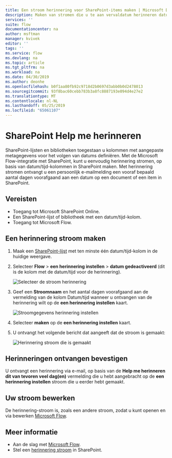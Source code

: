 ```yaml
---
title: Een stroom herinnering voor SharePoint-items maken | Microsoft Docs
description: Maken van stromen die u te aan vervaldatum herinneren datums voor SharePoint-items.
services: ''
suite: flow
documentationcenter: na
author: msftman
manager: kvivek
editor: ''
tags: ''
ms.service: flow
ms.devlang: na
ms.topic: article
ms.tgt_pltfrm: na
ms.workload: na
ms.date: 04/30/2019
ms.author: deonhe
ms.openlocfilehash: b0f1aa80fb92c9718d2b0697d3abb0b0d2478013
ms.sourcegitcommit: 93f8bac60cebb783b3a8fc8887193e094d4e27e2
ms.translationtype: MT
ms.contentlocale: nl-NL
ms.lasthandoff: 05/25/2019
ms.locfileid: "65061107"
---
```

# <a name="sharepoint-remind-me"></a>SharePoint Help me herinneren

SharePoint-lijsten en bibliotheken toegestaan u kolommen met aangepaste metagegevens voor het volgen van datums definiëren. Met de Microsoft Flow-integratie met SharePoint, kunt u eenvoudig herinnering stromen, op basis van datum/tijd-kolommen in SharePoint maken. Met herinnering stromen ontvangt u een persoonlijk e-mailmelding een vooraf bepaald aantal dagen voorafgaand aan een datum op een document of een item in SharePoint.

## <a name="prerequisites"></a>Vereisten
- Toegang tot Microsoft SharePoint Online.
- Een SharePoint-lijst of bibliotheek met een datum/tijd-kolom.
- Toegang tot Microsoft Flow.

## <a name="create-a-reminder-flow"></a>Een herinnering stroom maken

 1. Maak een [SharePoint-lijst](https://support.office.com/article/Create-a-list-in-SharePoint-0D397414-D95F-41EB-ADDD-5E6EFF41B083) met ten minste één datum/tijd-kolom in de huidige weergave. 
 1. Selecteer **Flow** > **een herinnering instellen** > **datum gedeactiveerd** (dit is de kolom met de datum/tijd voor de herinnering).

     ![Selecteer de stroom herinnering](media/create-sharepoint-reminder-flows/select-reminder-flow.png)

1. Geef een **Stroomnaam** en het aantal dagen voorafgaand aan de vermelding van de kolom Datum/tijd wanneer u ontvangen van de herinnering wilt op de **een herinnering instellen** kaart.

    ![Stroomgegevens herinnering instellen](media/create-sharepoint-reminder-flows/set-reminder-details.png)

1. Selecteer **maken** op de **een herinnering instellen** kaart.

1. U ontvangt het volgende bericht dat aangeeft dat de stroom is gemaakt:

    ![Herinnering stroom die is gemaakt](media/create-sharepoint-reminder-flows/success.png)
    

## <a name="confirm-reminders-received"></a>Herinneringen ontvangen bevestigen

U ontvangt een herinnering via e-mail, op basis van de **Help me herinneren dit van tevoren veel dag(en)** vermelding die u hebt aangebracht op de **een herinnering instellen** stroom die u eerder hebt gemaakt. 

## <a name="edit-your-flow"></a>Uw stroom bewerken

De herinnering-stroom is, zoals een andere stroom, zodat u kunt openen en via bewerken [Microsoft Flow](https://flow.microsoft.com).

## <a name="learn-more"></a>Meer informatie

- Aan de slag met [Microsoft Flow](https://flow.microsoft.com).
- Stel een [herinnering stroom](https://support.office.com/article/set-a-reminder-flow-23c0e172-1fc1-4ac8-a9db-cd0b81d634d8) in SharePoint.


